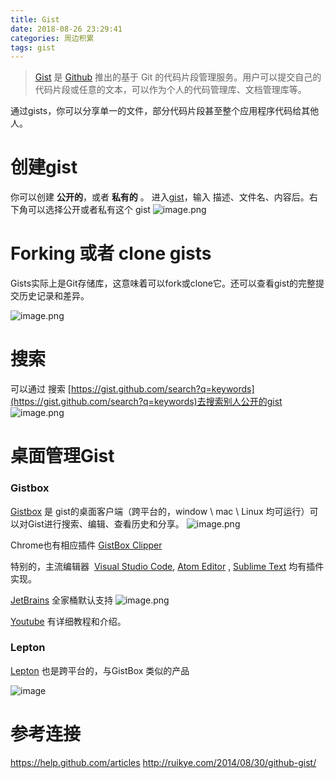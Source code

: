 ```yaml
---
title: Gist
date: 2018-08-26 23:29:41
categories: 周边积累
tags: gist
---
```


> [Gist](https://gist.github.com/) 是 [Github](https://github.com/) 推出的基于 Git 的代码片段管理服务。用户可以提交自己的代码片段或任意的文本，可以作为个人的代码管理库、文档管理库等。

通过gists，你可以分享单一的文件，部分代码片段甚至整个应用程序代码给其他人。

# 创建gist

你可以创建 **公开的**，或者 **私有的** 。
进入[gist](https://gist.github.com/)，输入 描述、文件名、内容后。右下角可以选择公开或者私有这个 gist
![image.png](https://upload-images.jianshu.io/upload_images/1633382-d9de50569303a2b8.png?imageMogr2/auto-orient/strip%7CimageView2/2/w/1240)

# Forking 或者 clone gists

 Gists实际上是Git存储库，这意味着可以fork或clone它。还可以查看gist的完整提交历史记录和差异。

![image.png](https://upload-images.jianshu.io/upload_images/1633382-b0e612ed27cefcad.png?imageMogr2/auto-orient/strip%7CimageView2/2/w/1240)
# 搜索
可以通过 搜索 [https://gist.github.com/search?q=keywords](https://gist.github.com/search?q=keywords)去搜索别人公开的gist 
![image.png](https://upload-images.jianshu.io/upload_images/1633382-fb9407357c569fc1.png?imageMogr2/auto-orient/strip%7CimageView2/2/w/1240)

# 桌面管理Gist
### Gistbox
[Gistbox](http://www.gistboxapp.com/) 是 gist的桌面客户端（跨平台的，window \ mac \ Linux 均可运行）可以对Gist进行搜索、编辑、查看历史和分享。
![image.png](https://upload-images.jianshu.io/upload_images/1633382-d78bc5b4cf777f9b.png?imageMogr2/auto-orient/strip%7CimageView2/2/w/1240)

Chrome也有相应插件  [GistBox Clipper](https://chrome.google.com/webstore/detail/gistbox-clipper/cejmhmbmafamjegaebkjhnckhepgmido) 

特别的，主流编辑器  [Visual Studio Code](https://marketplace.visualstudio.com/items?itemName=Cacher.cacher-vscode), [Atom Editor](https://atom.io/packages/cacher) , [Sublime Text](https://packagecontrol.io/packages/Cacher) 均有插件实现。

[JetBrains](www.jetbrains.com) 全家桶默认支持
![image.png](https://upload-images.jianshu.io/upload_images/1633382-ed90f2f81cbcae3b.png?imageMogr2/auto-orient/strip%7CimageView2/2/w/1240)

[Youtube]( [http://www.youtube.com/watch?v=VLgyY6lqpsQ](http://www.youtube.com/watch?v=VLgyY6lqpsQ)
)  有详细教程和介绍。

### Lepton
[Lepton](http://hackjutsu.com/Lepton/) 也是跨平台的，与GistBox 类似的产品

![image](http://upload-images.jianshu.io/upload_images/1633382-841800754e77d937.png?imageMogr2/auto-orient/strip%7CimageView2/2/w/1240)


# 参考连接
https://help.github.com/articles
http://ruikye.com/2014/08/30/github-gist/